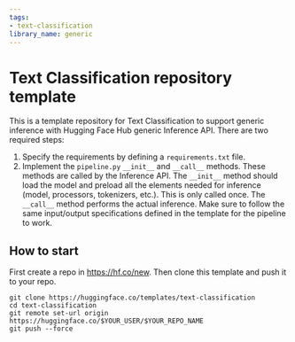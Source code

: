 ```yaml
---
tags:
- text-classification
library_name: generic
---
```


# Text Classification repository template

This is a template repository for Text Classification to support generic inference with Hugging Face Hub generic Inference API. There are two required steps:

1. Specify the requirements by defining a `requirements.txt` file.
2. Implement the `pipeline.py` `__init__` and `__call__` methods. These methods are called by the Inference API. The `__init__` method should load the model and preload all the elements needed for inference (model, processors, tokenizers, etc.). This is only called once. The `__call__` method performs the actual inference. Make sure to follow the same input/output specifications defined in the template for the pipeline to work.

## How to start
First create a repo in https://hf.co/new. 
Then clone this template and push it to your repo.
```
git clone https://huggingface.co/templates/text-classification
cd text-classification
git remote set-url origin https://huggingface.co/$YOUR_USER/$YOUR_REPO_NAME
git push --force
```